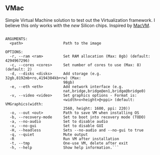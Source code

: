 ## VMac

Simple Virtual Machine solution to test out the Virtualization framework. I believe this only works with the *new* Silicon chips. Inspired by [MacVM](https://github.com/KhaosT/MacVM).

```USAGE: vmac [<options>] <path>

ARGUMENTS:
  <path>                  Path to the image

OPTIONS:
  -r, --ram <ram>         Set RAM allocation (Max: 8gb) (default: 4294967296)
  -c, --cores <cores>     Set number of cores to use (Max: 8) (default: 2)
  -d, --disks <disks>     Add storage (e.g. 32gb,8192mb+ro,4194304kb+rw) (Max:
                          98gb)
  -e, --eth <eth>         Add network interface (e.g.
                          nat,bridge,bridge@en1,bridge@bridge0)
  -v, --video <video>     Set graphics options - Format is:
                          <width>x<height>@<ppi> (default: VMGraphics(width:
                          2560, height: 1600, ppi: 220))
  -o, --out <out>         Path to save VM when installing OS
  -b, --recovery-mode     Set to boot into recovery mode (TODO)
  -a, --no-audio          Set to disable audio
  -x, --no-gui            Set to disable GUI
  -H, --headless          Sets --no-audio and --no-gui to true
  -q, --quiet             Mute output
  -R                      Run VM after installation
  -t, --tmp               One-use VM, delete after exit
  -h, --help              Show help information.```
